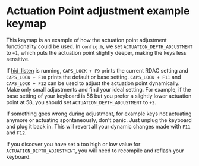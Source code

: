 # Actuation Point adjustment example keymap

This keymap is an example of how the actuation point adjustment functionality could be used. In `config.h`, we set `ACTUATION_DEPTH_ADJUSTMENT` to `+1`, which puts the actuation point slightly deeper, making the keys less sensitive.

If [hid_listen](https://www.pjrc.com/teensy/hid_listen.html) is running, `CAPS_LOCK + F9` prints the current RDAC setting and `CAPS_LOCK + F10` prints the default or base setting. `CAPS_LOCK + F11` and `CAPS_LOCK + F12` can be used to adjust the actuation point dynamically. Make only small adjustments and find your ideal setting. For example, if the base setting of your keyboard is 56 but you prefer a slightly lower actuation point at 58, you should set `ACTUATION_DEPTH_ADJUSTMENT` to `+2`.

If something goes wrong during adjustment, for example keys not actuating anymore or actuating spontaneously, don't panic. Just unplug the keyboard and plug it back in. This will revert all your dynamic changes made with `F11` and `F12`.

If you discover you have set a too high or low value for `ACTUATION_DEPTH_ADJUSTMENT`, you will need to recompile and reflash your keyboard.
